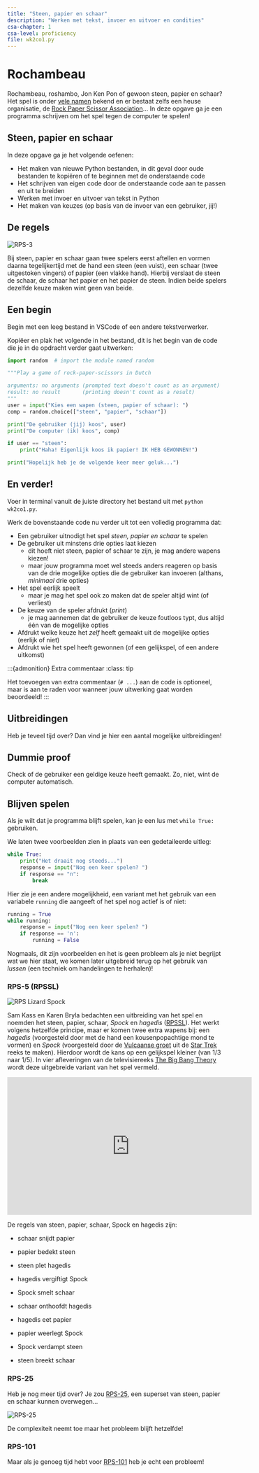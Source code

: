 ```yaml
---
title: "Steen, papier en schaar"
description: "Werken met tekst, invoer en uitvoer en condities"
csa-chapter: 1
csa-level: proficiency
file: wk2co1.py
---
```


# Rochambeau

Rochambeau, roshambo, Jon Ken Pon of gewoon steen, papier en schaar? Het spel is onder [vele namen](https://www.wrpsa.com/why-do-people-call-rock-paper-scissors-roshambo/) bekend en er bestaat zelfs een heuse organisatie, de [Rock Paper Scissor Association](https://www.wrpsa.com/why-do-people-call-rock-paper-scissors-roshambo/)... In deze opgave ga je een programma schrijven om het spel tegen de computer te spelen!

## Steen, papier en schaar

In deze opgave ga je het volgende oefenen:

- Het maken van nieuwe Python bestanden, in dit geval door oude bestanden te kopiëren of te beginnen met de onderstaande code
- Het schrijven van eigen code door de onderstaande code aan te passen en uit te breiden
- Werken met invoer en uitvoer van tekst in Python
- Het maken van keuzes (op basis van de invoer van een gebruiker, jij!)

## De regels

![RPS-3](images/rochambeau/RPS-3_NL.png)

Bij steen, papier en schaar gaan twee spelers eerst aftellen en vormen daarna tegelijkertijd met de hand een steen (een vuist), een schaar (twee uitgestoken vingers) of papier (een vlakke hand). Hierbij verslaat de steen de schaar, de schaar het papier en het papier de steen. Indien beide spelers dezelfde keuze maken wint geen van beide.

## Een begin

Begin met een leeg bestand in VSCode of een andere tekstverwerker.

Kopiëer en plak het volgende in het bestand, dit is het begin van de code die je in de opdracht verder gaat uitwerken:

```python
import random  # import the module named random

"""Play a game of rock-paper-scissors in Dutch

arguments: no arguments (prompted text doesn't count as an argument)
result: no result       (printing doesn't count as a result)
"""
user = input("Kies een wapen (steen, papier of schaar): ")
comp = random.choice(["steen", "papier", "schaar"])

print("De gebruiker (jij) koos", user)
print("De computer (ik) koos", comp)

if user == "steen":
    print("Haha! Eigenlijk koos ik papier! IK HEB GEWONNEN!")

print("Hopelijk heb je de volgende keer meer geluk...")
```

## En verder!

Voer in terminal vanuit de juiste directory het bestand uit met `python  wk2co1.py`.

Werk de bovenstaande code nu verder uit tot een volledig programma dat:

-   Een gebruiker uitnodigt het spel *steen, papier en schaar* te spelen
-   De gebruiker uit minstens drie opties laat kiezen
    -   dit hoeft niet steen, papier of schaar te zijn, je mag andere wapens kiezen!
    -   maar jouw programma moet wel steeds anders reageren op basis van de drie mogelijke opties die de gebruiker kan invoeren (althans, *minimaal* drie opties)
-   Het spel eerlijk speelt
    - maar je mag het spel ook zo maken dat de speler altijd wint (of verliest)
-   De keuze van de speler afdrukt (*print*)
    -   je mag aannemen dat de gebruiker de keuze foutloos typt, dus altijd één van de mogelijke opties
-   Afdrukt welke keuze het *zelf* heeft gemaakt uit de mogelijke opties (eerlijk of niet)
-   Afdrukt wie het spel heeft gewonnen (of een gelijkspel, of een andere uitkomst)

:::{admonition} Extra commentaar
:class: tip

Het toevoegen van extra commentaar (`# ...`) aan de code is optioneel, maar is aan te raden voor wanneer jouw uitwerking gaat worden beoordeeld!
:::

## Uitbreidingen

Heb je teveel tijd over? Dan vind je hier een aantal mogelijke uitbreidingen!


## Dummie proof
Check of de gebruiker een geldige keuze heeft gemaakt. Zo, niet, wint de computer automatisch.

## Blijven spelen

Als je wilt dat je programma blijft spelen, kan je een lus met `while True:` gebruiken.

We laten twee voorbeelden zien in plaats van een gedetaileerde uitleg:

```python
while True:
    print("Het draait nog steeds...")
    response = input("Nog een keer spelen? ")
    if response == "n":
        break
```

Hier zie je een andere mogelijkheid, een variant met het gebruik van een variabele `running` die aangeeft of het spel nog actief is of niet:

```python
running = True
while running:
    response = input("Nog een keer spelen? ")
    if response == 'n':
        running = False
```

Nogmaals, dit zijn voorbeelden en het is geen probleem als je niet begrijpt wat we hier staat, we komen later uitgebreid terug op het gebruik van *lussen* (een techniek om handelingen te herhalen)!

### RPS-5 (RPSSL)

![RPS Lizard Spock](images/rochambeau/RPS_lizard_spock.png)

Sam Kass en Karen Bryla bedachten een uitbreiding van het spel en noemden het steen, papier, schaar, *Spock* en *hagedis* ([RPSSL](http://www.samkass.com/theories/RPSSL.html)). Het werkt volgens hetzelfde principe, maar er komen twee extra wapens bij: een *hagedis* (voorgesteld door met de hand een kousenpopachtige mond te vormen) en *Spock* (voorgesteld door de [Vulcaanse groet](http://nl.wikipedia.org/wiki/Vulcaanse_groet) uit de [Star Trek](https://nl.wikipedia.org/wiki/Star_Trek) reeks te maken). Hierdoor wordt de kans op een gelijkspel kleiner (van 1/3 naar 1/5). In vier afleveringen van de televisiereeks [The Big Bang Theory](https://nl.wikipedia.org/wiki/The_Big_Bang_Theory_%28televisieserie%29) wordt deze uitgebreide variant van het spel vermeld.

<iframe width="560" height="315" src="https://www.youtube.com/embed/x5Q6-wMx-K8" frameborder="0" allow="accelerometer; autoplay; encrypted-media; gyroscope; picture-in-picture" allowfullscreen></iframe>

De regels van steen, papier, schaar, Spock en hagedis zijn:

- schaar snijdt papier

- papier bedekt steen

- steen plet hagedis

- hagedis vergiftigt Spock

- Spock smelt schaar

- schaar onthoofdt hagedis

- hagedis eet papier

- papier weerlegt Spock

- Spock verdampt steen

- steen breekt schaar

### RPS-25

Heb je nog meer tijd over? Je zou [RPS-25](http://www.umop.com/rps25.htm), een superset van steen, papier en schaar kunnen overwegen...

![RPS-25](images/rochambeau/RPS-25.png)

De complexiteit neemt toe maar het probleem blijft hetzelfde!

### RPS-101

Maar als je genoeg tijd hebt voor [RPS-101](http://www.umop.com/rps101/rps101chart.html) heb je echt een probleem!

